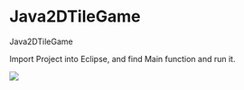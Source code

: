 # Java2DTileGame
Java2DTileGame

Import Project into Eclipse, and find Main function and run it.

![](http://images2015.cnblogs.com/blog/1165335/201706/1165335-20170606181756215-1862208781.gif)
